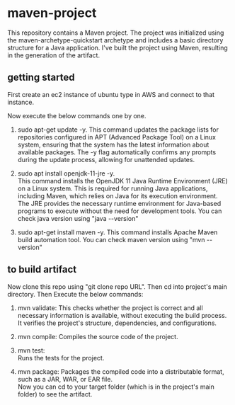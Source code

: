 
# maven-project

This repository contains a Maven project. The project was initialized using the maven-archetype-quickstart archetype and includes a basic directory structure for a Java application. I've built the project using Maven, resulting in the generation of the artifact.



## getting started
First create an ec2 instance of ubuntu type in AWS and connect to that instance.

Now execute the below commands one by one.
1. sudo apt-get update -y. 
This command updates the package lists for repositories configured in APT (Advanced Package Tool) on a Linux system, ensuring that the system has the latest information about available packages. The -y flag automatically confirms any prompts during the update process, allowing for unattended updates.


2. sudo apt install openjdk-11-jre -y.  
This command installs the OpenJDK 11 Java Runtime Environment (JRE) on a Linux system. This is required for running Java applications, including Maven, which relies on Java for its execution environment. The JRE provides the necessary runtime environment for Java-based programs to execute without the need for development tools.
You can check java version using "java --version"

3. sudo apt-get install maven -y. 
This command installs Apache Maven build automation tool.
You can check maven version using "mvn --version"


## to build artifact
Now clone this repo using "git clone repo URL".
Then cd into project's main directory. Then
Execute the below commands:  
1. mvn validate: 
This checks whether the project is correct and all necessary information is available, without executing the build process. It verifies the project's structure, dependencies, and configurations.

2. mvn compile: 
 Compiles the source code of the project.

3. mvn test:  
Runs the tests for the project.

4. mvn package:
Packages the compiled code into a distributable format, such as a JAR, WAR, or EAR file.  
Now you can cd to your target folder (which is in the project's main folder) to see the artifact.




